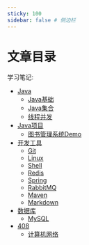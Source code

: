 ```yaml
---
sticky: 100
sidebar: false # 侧边栏
---
```

# 文章目录
学习笔记:
* [Java](https://sxdnbnb.github.io/?tag=Java&type=info)
   * [Java基础](./sop/Java基础/java.md)
   * [Java集合](./sop/Java基础/Collection.md)
   * [线程并发](./sop/Java基础/Thread_Concurrent.md)
* [Java项目]([Java](https://sxdnbnb.github.io/?tag=Java&type=info))
  * [图书管理系统Demo](./sop/Springboot项目/library.md)
* [开发工具](https://sxdnbnb.github.io/?tag=%E5%BC%80%E5%8F%91%E5%B7%A5%E5%85%B7&type=success)
  * [Git](./sop/开发工具/Git.md)
  * [Linux](./sop/开发工具/Linux.md)
  * [Shell](./sop/开发工具/Shell.md)
  * [Redis](./sop/开发工具/Redis.md)
  * [Spring](./sop/开发工具/Spring.md)
  * [RabbitMQ](./sop/开发工具/RabbitMQ.md)
  * [Maven](./sop/开发工具/maven.md)
  * [Markdown](./sop/开发工具/Markdown基本语法.md)
* [数据库](https://sxdnbnb.github.io/?tag=%E6%95%B0%E6%8D%AE%E5%BA%93&type=warning)
  * [MySQL](./sop/开发工具/MySQL.md)
* [408](https://sxdnbnb.github.io/?tag=408&type=)
  * [计算机网络](./sop/408/ComputerNet.md)